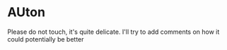 # AUton
Please do not touch, it's quite delicate. I'll try to add comments on how it could potentially be better
